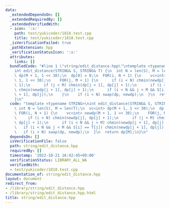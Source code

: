 ```yaml
---
data:
  _extendedDependsOn: []
  _extendedRequiredBy: []
  _extendedVerifiedWith:
  - icon: ':x:'
    path: test/yukicoder/1818.test.cpp
    title: test/yukicoder/1818.test.cpp
  _isVerificationFailed: true
  _pathExtension: hpp
  _verificationStatusIcon: ':x:'
  attributes:
    links: []
  bundledCode: "#line 1 \"string/edit_distance.hpp\"\ntemplate <typename STRING>\n\
    int edit_distance(STRING& S, STRING& T) {\n  int N = len(S), M = len(T);\n  vc<int>\
    \ dp(M + 1, 1 << 30);\n  dp[0] = 0;\n  FOR(i, N + 1) {\n    vc<int> newdp(M +\
    \ 1, 1 << 30);\n    FOR(j, M + 1) {\n      if (i < N) chmin(newdp[j], dp[j] +\
    \ 1);\n      if (j < M) chmin(dp[j + 1], dp[j] + 1);\n      if (i < N && j < M)\
    \ chmin(newdp[j + 1], dp[j] + 1);\n      if (i < N && j < M && S[i] == T[j]) chmin(newdp[j\
    \ + 1], dp[j]);\n    }\n    if (i < N) swap(dp, newdp);\n  }\n  return dp[M];\n\
    }\n"
  code: "template <typename STRING>\nint edit_distance(STRING& S, STRING& T) {\n \
    \ int N = len(S), M = len(T);\n  vc<int> dp(M + 1, 1 << 30);\n  dp[0] = 0;\n \
    \ FOR(i, N + 1) {\n    vc<int> newdp(M + 1, 1 << 30);\n    FOR(j, M + 1) {\n \
    \     if (i < N) chmin(newdp[j], dp[j] + 1);\n      if (j < M) chmin(dp[j + 1],\
    \ dp[j] + 1);\n      if (i < N && j < M) chmin(newdp[j + 1], dp[j] + 1);\n   \
    \   if (i < N && j < M && S[i] == T[j]) chmin(newdp[j + 1], dp[j]);\n    }\n \
    \   if (i < N) swap(dp, newdp);\n  }\n  return dp[M];\n}\n"
  dependsOn: []
  isVerificationFile: false
  path: string/edit_distance.hpp
  requiredBy: []
  timestamp: '2022-10-21 16:42:45+09:00'
  verificationStatus: LIBRARY_ALL_WA
  verifiedWith:
  - test/yukicoder/1818.test.cpp
documentation_of: string/edit_distance.hpp
layout: document
redirect_from:
- /library/string/edit_distance.hpp
- /library/string/edit_distance.hpp.html
title: string/edit_distance.hpp
---
```

